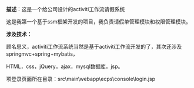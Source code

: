 **描述**：这是一个给公司设计的activiti工作流请假系统

这是我第一个基于ssm框架开发的项目，我负责请假单管理模块和权限管理模块。

**涉及技术：**

顾名思义，activiti工作流系统当然是基于activiti工作流开发的了，其次还涉及springmvc+spring+mybatis，

HTML，css，jQuery，ajax，mysql数据库，jsp。



项登录页面所在目录：src\main\webapp\ecps\console\login.jsp